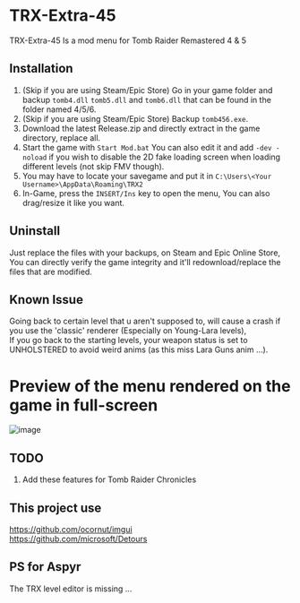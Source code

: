 # TRX-Extra-45
TRX-Extra-45 Is a mod menu for Tomb Raider Remastered 4 & 5

## Installation
1. (Skip if you are using Steam/Epic Store) Go in your game folder and backup `tomb4.dll` `tomb5.dll` and `tomb6.dll` that can be found in the folder named 4/5/6.
2. (Skip if you are using Steam/Epic Store) Backup `tomb456.exe`.
3. Download the latest Release.zip and directly extract in the game directory, replace all.
4. Start the game with `Start Mod.bat` You can also edit it and add `-dev -noload` if you wish to disable the 2D fake loading screen when loading different levels (not skip FMV though).
5. You may have to locate your savegame and put it in `C:\Users\<Your Username>\AppData\Roaming\TRX2`
6. In-Game, press the `INSERT/Ins` key to open the menu, You can also drag/resize it like you want.

## Uninstall
Just replace the files with your backups, on Steam and Epic Online Store, You can directly verify the game integrity and it'll redownload/replace the files that are modified.


## Known Issue
Going back to certain level that u aren't supposed to, will cause a crash if you use the 'classic' renderer (Especially on Young-Lara levels),<br>
If you go back to the starting levels, your weapon status is set to UNHOLSTERED to avoid weird anims (as this miss Lara Guns anim ...).<br>

# Preview of the menu rendered on the game in full-screen
![image](https://github.com/user-attachments/assets/71c21247-897a-4d8f-ab97-8cd509258a17)

## TODO
1. Add these features for Tomb Raider Chronicles

## This project use
https://github.com/ocornut/imgui<br>
https://github.com/microsoft/Detours

## PS for Aspyr
The TRX level editor is missing ...
